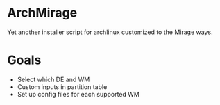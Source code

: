 # ArchMirage

Yet another installer script for archlinux customized to the Mirage ways.

# Goals
- Select which DE and WM
- Custom inputs in partition table
- Set up config files for each supported WM
